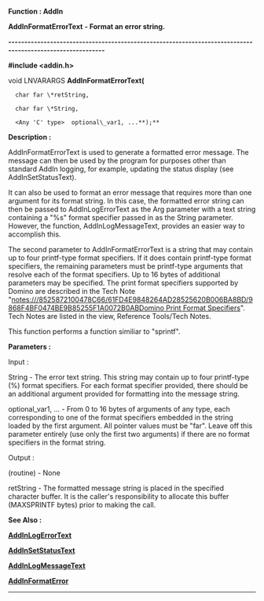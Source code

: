 




<!--
 /\* Font Definitions \*/
 @font-face
 {font-family:"Tms Rmn";
 panose-1:2 2 6 3 4 5 5 2 3 4;}
@font-face
 {font-family:Helv;
 panose-1:2 11 6 4 2 2 2 3 2 4;}
@font-face
 {font-family:"Cambria Math";
 panose-1:2 4 5 3 5 4 6 3 2 4;}
@font-face
 {font-family:Calibri;
 panose-1:2 15 5 2 2 2 4 3 2 4;}
 /\* Style Definitions \*/
 p.MsoNormal, li.MsoNormal, div.MsoNormal
 {margin-top:0cm;
 margin-right:0cm;
 margin-bottom:8.0pt;
 margin-left:0cm;
 line-height:107%;
 font-size:11.0pt;
 font-family:"Calibri",sans-serif;}
a:link, span.MsoHyperlink
 {color:#0563C1;
 text-decoration:underline;}
.MsoChpDefault
 {font-size:11.0pt;}
.MsoPapDefault
 {margin-bottom:8.0pt;
 line-height:107%;}
 /\* Page Definitions \*/
 @page WordSection1
 {size:612.0pt 792.0pt;
 margin:72.0pt 72.0pt 72.0pt 72.0pt;}
div.WordSection1
 {page:WordSection1;}
-->




 


**Function : AddIn**



**AddInFormatErrorText** **- Format an
error string.**


**----------------------------------------------------------------------------------------------------------**



**#include <addin.h>**



void
LNVARARGS **AddInFormatErrorText(**  

      char far \*retString,  

      char far \*String,  

      <Any 'C' type>  optional\_var1, ...**);**



**Description :**



AddInFormatErrorText
is used to generate a formatted error message.  The message can then be used by
the program for purposes other than standard AddIn logging, for example,
updating the status display (see AddInSetStatusText).    

  

It can also be used to format an error message that requires more than one
argument for its format string.  In this case, the formatted error string can
then be passed to AddInLogErrorText as the Arg parameter with a text string
containing a "%s" format specifier passed in as the String
parameter.  However, the function, AddInLogMessageText, provides an easier way
to accomplish this.  

  

The second parameter to AddInFormatErrorText is a string that may contain up to
four printf-type format specifiers.  If it does contain printf-type format
specifiers, the remaining parameters must be printf-type arguments that resolve
each of the format specifiers.  Up to 16 bytes of additional parameters may be
specified.  The print format specifiers supported by Domino are described in
the Tech Note "<notes:///8525872100478C66/61FD4E9848264AD28525620B006BA8BD/9868F4BF0474BE9B85255F1A0072B0AB>[Domino Print Format Specifiers](notes:///8525872100478C66/61FD4E9848264AD28525620B006BA8BD/8D9526BA49EF953985255F1D0064F069)".  Tech
Notes are listed in the view, Reference Tools/Tech Notes.  

  

This function performs a function similiar to "sprintf".


 


**Parameters :**



Input :  

  

String  -  The error text string.  This string may contain up to four
printf-type (%) format specifiers. For each format specifier provided, there
should be an additional argument provided for formatting into the message
string.  

  

optional\_var1, ...  -  From 0 to 16 bytes of arguments of any type, each
corresponding to one of the format specifiers embedded in the string loaded by
the first argument. All pointer values must be "far".  Leave off this
parameter entirely (use only the first two arguments) if there are no format
specifiers in the format string.  

  




Output :  

(routine)  -  None  

  

  

retString  -  The formatted message string is placed in the specified character
buffer.  It is the caller's responsibility to allocate this buffer (MAXSPRINTF
bytes) prior to making the call.  

  




 **See Also :**


**[AddInLogErrorText](AddInLogErrorText.md)**


**[AddInSetStatusText](AddInSetStatusText.md)**


**[AddInLogMessageText](AddInLogMessageText.md)**


**[AddInFormatError](AddInFormatError.md)**



----------------------------------------------------------------------------------------------------------


 





